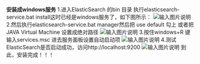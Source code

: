  **安装成windows服务** 
1.进入ElasticSearch 的bin 目录 执行elasticsearch-service.bat install这时已经是windows服务了，如下图所示：
![输入图片说明](https://images.gitee.com/uploads/images/2021/0318/111722_6b40fe1b_5296156.png "屏幕截图.png")
2.然后执行elasticsearch-service.bat manager然后把 use default 勾上 或者把 JAVA Virtual Machine 设置成绝对路径
![输入图片说明](https://images.gitee.com/uploads/images/2021/0318/111740_b43ae22a_5296156.png "屏幕截图.png")
3.按住windows+R 键 输入services.msc 进去服务面板设置自动启动项
![输入图片说明](https://images.gitee.com/uploads/images/2021/0318/111757_20deaa01_5296156.png "屏幕截图.png")
4.测试ElasticSearch是否启动成功，访问http://localhost:9200
![输入图片说明](https://images.gitee.com/uploads/images/2021/0318/111813_688714af_5296156.png "屏幕截图.png")
到此，安装完成！！！